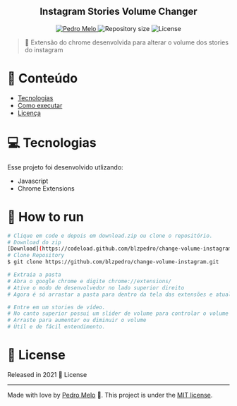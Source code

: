 <div align="center">
<h2>Instagram Stories Volume Changer</h2>
</div>   
<p align="center">	
   <a href="https://www.linkedin.com/in/phenriqmelo/">
      <img alt="Pedro Melo" src="https://img.shields.io/badge/-Pedro Melo-FB250?style=flat&logo=Linkedin&logoColor=white" />
   </a>
  <img alt="Repository size" src="https://img.shields.io/github/repo-size/blzpedro/change-volume-instagram?color=FB250">

  <img alt="License" src="https://img.shields.io/badge/license-MIT-FB250">

</p>

> :rocket: Extensão do chrome desenvolvida para alterar o volume dos stories do instagram


# :pushpin: Conteúdo

* [Tecnologias](#computer-Tecnologias)
* [Como executar](#construction_worker-how-to-run)
* [Licença](#closed_book-license)
  
# :computer: Tecnologias
Esse projeto foi desenvolvido utlizando:

* Javascript
* Chrome Extensions

# :construction_worker: How to run
```bash
# Clique em code e depois em download.zip ou clone o repositório.
# Download do zip
[Download](https://codeload.github.com/blzpedro/change-volume-instagram/zip/refs/heads/main)
# Clone Repository
$ git clone https://github.com/blzpedro/change-volume-instagram.git

# Extraia a pasta
# Abra o google chrome e digite chrome://extensions/
# Ative o modo de desenvolvedor no lado superior direito
# Agora é só arrastar a pasta para dentro da tela das extensões e atualizar a página no instagram

# Entre em um stories de vídeo.
# No canto superior possui um slider de volume para controlar o volume dos stories.
# Arraste para aumentar ou diminuir o volume
# Útil e de fácil entendimento.

```

# :closed_book: License

Released in 2021 :closed_book: License

---

Made with love by [Pedro Melo](https://github.com/blzpedro) 🚀.
This project is under the [MIT license](./LICENSE).